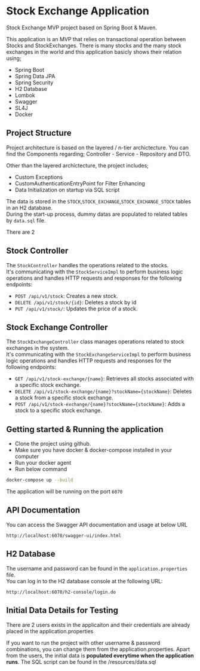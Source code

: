 # Stock Exchange Application

Stock Exchange MVP project based on Spring Boot & Maven.

This application is an MVP that relies on transactional operation between Stocks and StockExchanges.
There is many stocks and the many stock exchanges in the world and this application basicly shows their relation using;

- Spring Boot
- Spring Data JPA 
- Spring Security
- H2 Database
- Lombok
- Swagger
- SL4J
- Docker

## Project Structure

Project architecture is based on the layered / n-tier archictecture.
You can find the Components regarding; Controller - Service - Repository and DTO.

Other than the layered archictecture, the project includes;
 - Custom Exceptions
 - CustomAuthenticationEntryPoint for Filter Enhancing
 - Data Initialization on startup via SQL script

The data is stored in the `STOCK`,`STOCK_EXCHANGE`,`STOCK_EXCHANGE_STOCK` tables in an H2 database.<br> 
During the start-up process, dummy datas are populated to related tables  by `data.sql` file.<br>

There are 2 

## Stock Controller

The `StockController` handles the operations related to the stocks.  <br>
It's communicating with the `StockServiceImpl` to perform business logic operations and handles HTTP requests and responses for the following endpoints:

- `POST /api/v1/stock`: Creates a new stock.
- `DELETE /api/v1/stock/{id}`: Deletes a stock by id
- `PUT /api/v1/stock/`: Updates the price of a stock.


## Stock Exchange Controller

The `StockExchangeController` class manages operations related to stock exchanges in the system.<br>
It's communicating with the `StockExchangeServiceImpl` to perform business logic operations and handles HTTP requests and responses for the following endpoints:

- `GET /api/v1/stock-exchange/{name}`: Retrieves all stocks associated with a specific stock exchange.
- `DELETE /api/v1/stock-exchange/{name}?stockName={stockName}`: Deletes a stock from a specific stock exchange.
- `POST /api/v1/stock-exchange/{name}?stockName={stockName}`: Adds a stock to a specific stock exchange.


## Getting started & Running the application

- Clone the project using github.
- Make sure you have docker & docker-compose installed in your computer
- Run your docker agent
- Run below command

```bash
docker-compose up --build
```
The application will be running on the port `6070`


## API Documentation

You can access the Swagger API documentation and usage at below URL

```
http://localhost:6070/swagger-ui/index.html
```

## H2 Database

The username and password can be found in the `application.properties` file.<br>
You can log in to the H2 database console at the following URL:
```
http://localhost:6070/h2-console/login.do
```

## Initial Data Details for Testing

There are 2 users exists in the applicaiton and their credentials are already placed in the application.properties

If you want to run the project with other username & password combinations, you can change them from the 
application.properties.
Apart from the users, the initial data is **populated everytime when the application runs**.
The SQL script can be found in the /resources/data.sql
